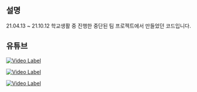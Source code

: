 ## 설명
21.04.13 ~ 21.10.12 학교생활 중 진행한 중단된 팀 프로젝트에서 만들었던 코드입니다.
 
## 유튜브
 [![Video Label](http://img.youtube.com/vi/Fv6cI9yM-qw/0.jpg)](https://www.youtube.com/shorts/Fv6cI9yM-qw)
 
 [![Video Label](http://img.youtube.com/vi/84U81RhHuBA/0.jpg)](https://youtu.be/84U81RhHuBA)
 
 [![Video Label](http://img.youtube.com/vi/JxPPfrKhKro/0.jpg)](https://youtu.be/JxPPfrKhKro)
 
